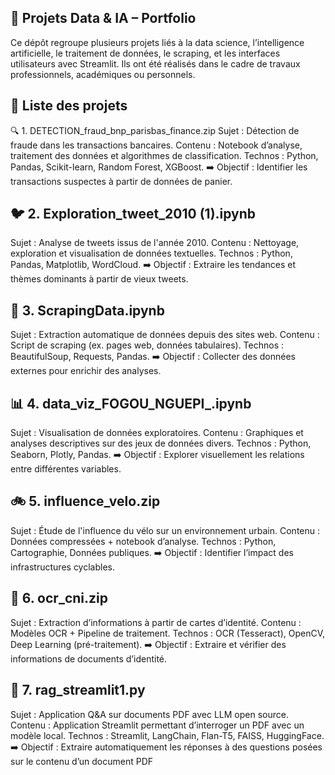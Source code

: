 ## 🧠 Projets Data & IA – Portfolio
Ce dépôt regroupe plusieurs projets liés à la data science, l’intelligence artificielle, le traitement de données, le scraping, et les interfaces utilisateurs avec Streamlit. Ils ont été réalisés dans le cadre de travaux professionnels, académiques ou personnels.

## 📁 Liste des projets
🔍 1. DETECTION_fraud_bnp_parisbas_finance.zip
Sujet : Détection de fraude dans les transactions bancaires.
Contenu : Notebook d’analyse, traitement des données et algorithmes de classification.
Technos : Python, Pandas, Scikit-learn, Random Forest, XGBoost.
➡️ Objectif : Identifier les transactions suspectes à partir de données de panier.

## 🐦 2. Exploration_tweet_2010 (1).ipynb
Sujet : Analyse de tweets issus de l'année 2010.
Contenu : Nettoyage, exploration et visualisation de données textuelles.
Technos : Python, Pandas, Matplotlib, WordCloud.
➡️ Objectif : Extraire les tendances et thèmes dominants à partir de vieux tweets.

## 🧹 3. ScrapingData.ipynb
Sujet : Extraction automatique de données depuis des sites web.
Contenu : Script de scraping (ex. pages web, données tabulaires).
Technos : BeautifulSoup, Requests, Pandas.
➡️ Objectif : Collecter des données externes pour enrichir des analyses.

##  📊 4. data_viz_FOGOU_NGUEPI_.ipynb
Sujet : Visualisation de données exploratoires.
Contenu : Graphiques et analyses descriptives sur des jeux de données divers.
Technos : Python, Seaborn, Plotly, Pandas.
➡️ Objectif : Explorer visuellement les relations entre différentes variables.

##  🚲 5. influence_velo.zip
Sujet : Étude de l'influence du vélo sur un environnement urbain.
Contenu : Données compressées + notebook d’analyse.
Technos : Python, Cartographie, Données publiques.
➡️ Objectif : Identifier l’impact des infrastructures cyclables.

##  🪪 6. ocr_cni.zip
Sujet : Extraction d’informations à partir de cartes d’identité.
Contenu : Modèles OCR + Pipeline de traitement.
Technos : OCR (Tesseract), OpenCV, Deep Learning (pré-traitement).
➡️ Objectif : Extraire et vérifier des informations de documents d’identité.

##  🤖 7. rag_streamlit1.py
Sujet : Application Q&A sur documents PDF avec LLM open source.
Contenu : Application Streamlit permettant d’interroger un PDF avec un modèle local.
Technos : Streamlit, LangChain, Flan-T5, FAISS, HuggingFace.
➡️ Objectif : Extraire automatiquement les réponses à des questions posées sur le contenu d’un document PDF
